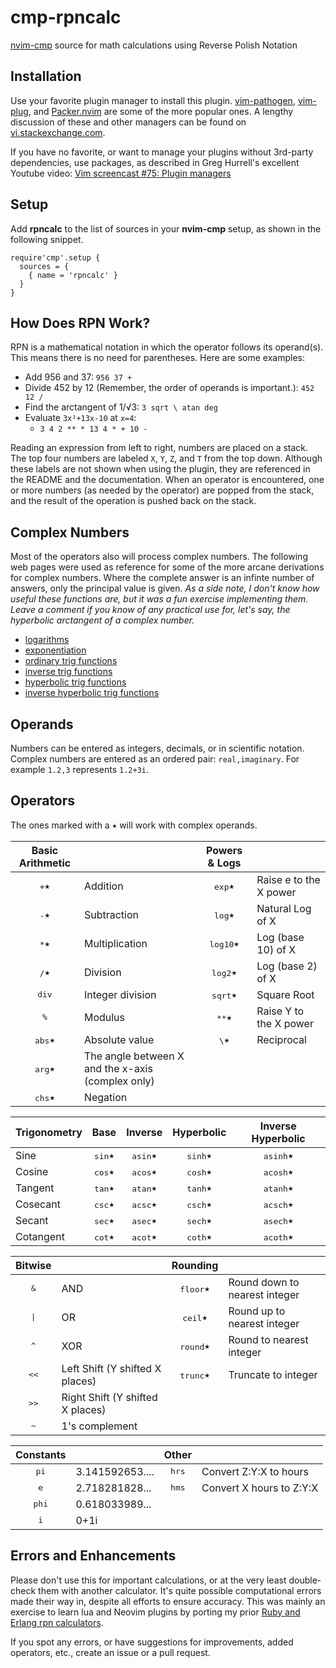 # cmp-rpncalc
[nvim-cmp](https://github.com/hrsh7th/nvim-cmp) source for math calculations using Reverse Polish Notation

## Installation

Use your favorite plugin manager to install this plugin. [vim-pathogen](https://github.com/tpope/vim-pathogen), [vim-plug](https://github.com/junegunn/vim-plug), and [Packer.nvim](https://github.com/wbthomason/packer.nvim) are some of the more popular ones. A lengthy discussion of these and other managers can be found on [vi.stackexchange.com](https://vi.stackexchange.com/questions/388/what-is-the-difference-between-the-vim-plugin-managers).

If you have no favorite, or want to manage your plugins without 3rd-party dependencies, use packages, as described in Greg Hurrell's excellent Youtube video: [Vim screencast #75: Plugin managers](https://www.youtube.com/watch?v=X2_R3uxDN6g)

## Setup
Add **rpncalc** to the list of sources in your **nvim-cmp** setup, as shown in the following snippet.
```
require'cmp'.setup {
  sources = {
    { name = 'rpncalc' }
  }
}
```

## How Does RPN Work?

RPN is a mathematical notation in which the operator follows its operand(s). This means there is no need for parentheses. Here are some examples:
* Add 956 and 37: `956 37 +`
* Divide 452 by 12 (Remember, the order of operands is important.): `452 12 /`
* Find the arctangent of 1/√3: `3 sqrt \ atan deg`
* Evaluate `3x²+13x-10` at `x=4`:
    * `3 4 2 ** * 13 4 * + 10 -`

Reading an expression from left to right, numbers are placed on a stack. The top four numbers are labeled `X`, `Y`, `Z`, and `T` from the top down. Although these labels are not shown when using the plugin, they are referenced in the README and the documentation. When an operator is encountered, one or more numbers (as needed by the operator) are popped from the stack, and the result of the operation is pushed back on the stack.

## Complex Numbers
Most of the operators also will process complex numbers. The following web pages were used as reference for some of the more arcane derivations for complex numbers. Where the complete answer is an infinte number of answers, only the principal value is given. *As a side note, I don't know how useful these functions are, but it was a fun exercise implementing them. Leave a comment if you know of any practical use for, let's say, the hyperbolic arctangent of a complex number.*
* [logarithms](https://en.wikipedia.org/wiki/Complex_logarithm)
* [exponentiation](https://www.wikiwand.com/en/exponential_function#computation_of_ab_where_both_a_and_b_are_complex)
* [ordinary trig functions](https://en.wikipedia.org/wiki/sine_and_cosine#complex_exponential_function_definitions)
* [inverse trig functions](https://en.wikipedia.org/wiki/Inverse_trigonometric_functions#Extension_to_complex_plane)
* [hyperbolic trig functions](https://en.wikipedia.org/wiki/Hyperbolic_sin#Hyperbolic_functions_for_complex_numbers)
* [inverse hyperbolic trig functions](https://en.wikipedia.org/wiki/Inverse_hyperbolic_functions)

## Operands

Numbers can be entered as integers, decimals, or in scientific notation. Complex numbers are entered as an ordered pair: `real,imaginary`. For example `1.2,3` represents `1.2+3i`.

## Operators

The ones marked with a ⭑ will work with complex operands.

| Basic Arithmetic |                         | Powers & Logs     |                        |
| :-:              | ---                     | :-:               | ---                    |
| <kbd>+</kbd>⭑    | Addition                | <kbd>exp</kbd>⭑   | Raise e to the X power |
| <kbd>-</kbd>⭑    | Subtraction             | <kbd>log</kbd>⭑   | Natural Log of X       |
| <kbd>*</kbd>⭑    | Multiplication          | <kbd>log10</kbd>⭑ | Log (base 10) of X     |
| <kbd>/</kbd>⭑    | Division                | <kbd>log2</kbd>⭑  | Log (base 2) of X      |
| <kbd>div</kbd>   | Integer division        | <kbd>sqrt</kbd>⭑  | Square Root            |
| <kbd>%</kbd>     | Modulus                 | <kbd>**</kbd>⭑    | Raise Y to the X power |
| <kbd>abs</kbd>⭑  | Absolute value          | <kbd>\\</kbd>⭑    | Reciprocal             |
| <kbd>arg</kbd>⭑  | The angle between X and the x-axis (complex only) |        |         |
| <kbd>chs</kbd>⭑  | Negation                |                   |                        |

| Trigonometry | Base            | Inverse          | Hyperbolic       | Inverse Hyperbolic |
| ---          | :-:             | :-:              | :-:              | :-:                |
| Sine         | <kbd>sin</kbd>⭑ | <kbd>asin</kbd>⭑ | <kbd>sinh</kbd>⭑ | <kbd>asinh</kbd>⭑  |
| Cosine       | <kbd>cos</kbd>⭑ | <kbd>acos</kbd>⭑ | <kbd>cosh</kbd>⭑ | <kbd>acosh</kbd>⭑  |
| Tangent      | <kbd>tan</kbd>⭑ | <kbd>atan</kbd>⭑ | <kbd>tanh</kbd>⭑ | <kbd>atanh</kbd>⭑  |
| Cosecant     | <kbd>csc</kbd>⭑ | <kbd>acsc</kbd>⭑ | <kbd>csch</kbd>⭑ | <kbd>acsch</kbd>⭑  |
| Secant       | <kbd>sec</kbd>⭑ | <kbd>asec</kbd>⭑ | <kbd>sech</kbd>⭑ | <kbd>asech</kbd>⭑  |
| Cotangent    | <kbd>cot</kbd>⭑ | <kbd>acot</kbd>⭑ | <kbd>coth</kbd>⭑ | <kbd>acoth</kbd>⭑  |

| Bitwise       |                                  | Rounding          |                               |
| :-:           | ---                              | :-:               | ---                           |
| <kbd>&</kbd>  | AND                              | <kbd>floor</kbd>⭑ | Round down to nearest integer |
| <kbd>\|</kbd> | OR                               | <kbd>ceil</kbd>⭑  | Round up to nearest integer   |
| <kbd>^</kbd>  | XOR                              | <kbd>round</kbd>⭑ | Round to nearest integer      |
| <kbd><<</kbd> | Left Shift (Y shifted X places)  | <kbd>trunc</kbd>⭑ | Truncate to integer           |
| <kbd>>></kbd> | Right Shift (Y shifted X places) |                   |                               |
| <kbd>~</kbd>  | 1's complement                   |                   |                               |

| Constants      |                 | Other          |                          |
| :-:            | ---             | :-:            | ---                      |
| <kbd>pi</kbd>  | 3.141592653.... | <kbd>hrs</kbd> | Convert Z:Y:X to hours   |
| <kbd>e</kbd>   | 2.718281828...  | <kbd>hms</kbd> | Convert X hours to Z:Y:X |
| <kbd>phi</kbd> | 0.618033989...  |                |                          |
| <kbd>i</kbd>   | 0+1i            |                |                          |

## Errors and Enhancements
Please don't use this for important calculations, or at the very least double-check them with another calculator. It's quite possible computational errors made their way in, despite all efforts to ensure accuracy. This was mainly an exercise to learn lua and Neovim plugins by porting my prior [Ruby and Erlang rpn calculators](https://github.com/PhilRunninger/rpn).

If you spot any errors, or have suggestions for improvements, added operators, etc., create an issue or a pull request.
